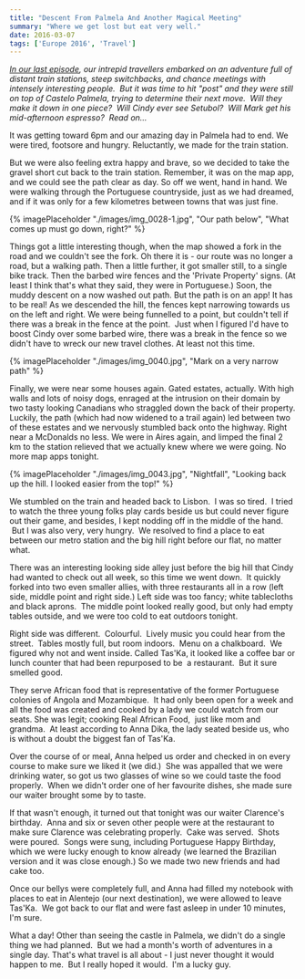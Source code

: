 ```yaml
---
title: "Descent From Palmela And Another Magical Meeting"
summary: "Where we get lost but eat very well."
date: 2016-03-07
tags: ['Europe 2016', 'Travel']
---
```


_[In our last episode](../a-magical-meeting-in-palmela/), our intrepid travellers embarked on an adventure full of distant train stations, steep switchbacks, and chance meetings with intensely interesting people.  But it was time to hit "post" and they were still on top of Castelo Palmela, trying to determine their next move.  Will they make it down in one piece?  Will Cindy ever see Setubol?  Will Mark get his mid-afternoon espresso?  Read on..._

It was getting toward 6pm and our amazing day in Palmela had to end. We were tired, footsore and hungry. Reluctantly, we made for the train station.  

But we were also feeling extra happy and brave, so we decided to take the gravel short cut back to the train station. Remember, it was on the map app, and we could see the path clear as day. So off we went, hand in hand. We were walking through the Portuguese countryside, just as we had dreamed, and if it was only for a few kilometres between towns that was just fine.

{% imagePlaceholder "./images/img_0028-1.jpg", "Our path below", "What comes up must go down, right?" %}
 

Things got a little interesting though, when the map showed a fork in the road and we couldn't see the fork. Oh there it is - our route was no longer a road, but a walking path. Then a little further, it got smaller still, to a single bike track. Then the barbed wire fences and the 'Private Property' signs. (At least I think that's what they said, they were in Portuguese.) Soon, the muddy descent on a now washed out path. But the path is on an app! It has to be real! As we descended the hill, the fences kept narrowing towards us on the left and right. We were being funnelled to a point, but couldn't tell if there was a break in the fence at the point.  Just when I figured I'd have to boost Cindy over some barbed wire, there was a break in the fence so we didn't have to wreck our new travel clothes. At least not this time.

{% imagePlaceholder "./images/img_0040.jpg", "Mark on a very narrow path" %}
 

Finally, we were near some houses again. Gated estates, actually. With high walls and lots of noisy dogs, enraged at the intrusion on their domain by two tasty looking Canadians who straggled down the back of their property. Luckily, the path (which had now widened to a trail again) led between two of these estates and we nervously stumbled back onto the highway. Right near a McDonalds no less. We were in Aires again, and limped the final 2 km to the station relieved that we actually knew where we were going. No more map apps tonight. 

{% imagePlaceholder "./images/img_0043.jpg", "Nightfall", "Looking back up the hill. I looked easier from the top!" %}

We stumbled on the train and headed back to Lisbon.  I was so tired.  I tried to watch the three young folks play cards beside us but could never figure out their game, and besides, I kept nodding off in the middle of the hand.  But I was also very, very hungry.  We resolved to find a place to eat between our metro station and the big hill right before our flat, no matter what.

There was an interesting looking side alley just before the big hill that Cindy had wanted to check out all week, so this time we went down.  It quickly forked into two even smaller allies, with three restaurants all in a row (left side, middle point and right side.) Left side was too fancy; white tablecloths and black aprons.  The middle point looked really good, but only had empty tables outside, and we were too cold to eat outdoors tonight.  

Right side was different.  Colourful.  Lively music you could hear from the street.  Tables mostly full, but room indoors.  Menu on a chalkboard.  We figured why not and went inside. Called Tas'Ka, it looked like a coffee bar or lunch counter that had been repurposed to be  a restaurant.  But it sure smelled good.  

They serve African food that is representative of the former Portuguese colonies of Angola and Mozambique.  It had only been open for a week and all the food was created and cooked by a lady we could watch from our seats. She was legit; cooking Real African Food,  just like mom and grandma.  At least according to Anna Dika, the lady seated beside us, who is without a doubt the biggest fan of Tas'Ka.  

Over the course of or meal, Anna helped us order and checked in on every course to make sure we liked it (we did.)  She was appalled that we were drinking water, so got us two glasses of wine so we could taste the food properly.  When we didn't order one of her favourite dishes, she made sure our waiter brought some by to taste.  

If that wasn't enough, it turned out that tonight was our waiter Clarence's birthday.  Anna and six or seven other people were at the restaurant to make sure Clarence was celebrating properly.  Cake was served.  Shots were poured.  Songs were sung, including Portuguese Happy Birthday, which we were lucky enough to know already (we learned the Brazilian version and it was close enough.) So we made two new friends and had cake too.

Once our bellys were completely full, and Anna had filled my notebook with places to eat in Alentejo (our next destination), we were allowed to leave Tas'Ka.  We got back to our flat and were fast asleep in under 10 minutes, I'm sure.  

What a day! Other than seeing the castle in Palmela, we didn't do a single thing we had planned.  But we had a month's worth of adventures in a single day. That's what travel is all about - I just never thought it would happen to me.  But I really hoped it would.  I'm a lucky guy.

